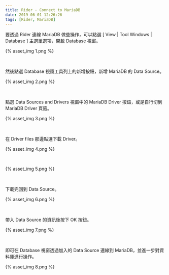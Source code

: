 ```yaml
---
title: Rider - Connect to MariaDB
date: 2019-06-01 12:26:26
tags: [Rider, MariaDB]
---
```


要透過 Rider 連線 MariaDB 做些操作，可以點選 [ View | Tool Windows | Database ] 主選單選項，開啟 Database 視窗。  

<!-- More -->

{% asset_img 1.png %}

</br>


然後點選 Database 視窗工具列上的新增按鈕，新增 MariaDB 的 Data Source。  

{% asset_img 2.png %}

</br>


點選 Data Sources and Drivers 視窗中的 MariaDB Driver 按鈕，或是自行切到 MariaDB Driver 頁籤。  

{% asset_img 3.png %}

</br>


在 Driver files 那邊點選下載 Driver。  

{% asset_img 4.png %}

</br>


{% asset_img 5.png %}

</br>


下載完回到 Data Source。  

{% asset_img 6.png %}

</br>


帶入 Data Source 的資訊後按下 OK 按鈕。

{% asset_img 7.png %}

</br>


即可在 Database 視窗透過加入的 Data Source 連線到 MariaDB，並進一步對資料庫進行操作。  

{% asset_img 8.png %}

